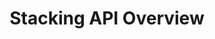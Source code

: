 ---
title: Stacking API Overview
category: 639ba2628407100061f5faac
parentDoc: 639ba2658407100061f5fab5
slug: stacking-api-overview
type: link
hidden: false
order: 2
link_url: https://docs.voucherify.io/docs/manage-stackable-discounts
---